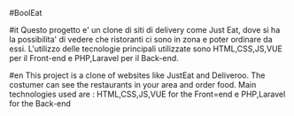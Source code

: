#BoolEat

#it
Questo progetto e' un clone di siti di delivery come Just Eat, dove si ha la possibilita' di vedere che ristoranti ci sono in zona e poter ordinare da essi. 
L'utilizzo delle tecnologie principali utilizzate sono HTML,CSS,JS,VUE per il Front-end e PHP,Laravel per il Back-end.

#en
This project is a clone of websites like JustEat and Deliveroo. The costumer can see the restaurants in your area and order food.
Main technologies used are : HTML,CSS,JS,VUE for the Front=end e PHP,Laravel for the Back-end
